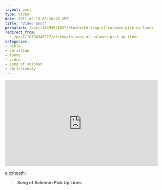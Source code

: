 ```yaml
---
layout: post
type: video
date: 2011-09-19 05:20:20 GMT
title: "Video post"
permalink: /post/10394948927/alexheath-song-of-solomon-pick-up-lines
redirect_from: 
  - /post/10394948927/alexheath-song-of-solomon-pick-up-lines
categories:
- bible
- christian
- funny
- video
- song of soloman
- christianity
---
```

<iframe width="500" height="281"  id="youtube_iframe" src="https://www.youtube.com/embed/f4uIdXn7-jA?feature=oembed&amp;enablejsapi=1&amp;wmode=opaque" frameborder="0" allow="accelerometer; autoplay; clipboard-write; encrypted-media; gyroscope; picture-in-picture" allowfullscreen title="Song of Solomon Pick Up Lines (High Quality)"></iframe>

<p><a href="http://blog.alexheath.me/post/10340382785" class="tumblr_blog">alexheath</a>:</p>

<blockquote><p><strong>Song of Solomon Pick Up Lines</strong></p></blockquote>

<p></p>